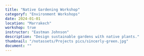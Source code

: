 ```yaml
---
title: "Native Gardening Workshop"
categoryf: "Environment Workshops"
date: 2024-01-01
location: "Marrakech"
workshop: true
instructor: "Eastman Johnson"
description: "Design sustainable gardens with native plants."
thumbnail: "/notassets/Projects pics/sincerly-green.jpg"
document: ""
---
```

